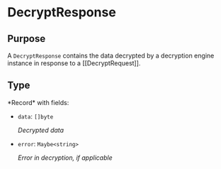 # DecryptResponse

## Purpose

<!-- --8<-- [start:purpose] -->
A `DecryptResponse` contains the data decrypted by a decryption engine instance in response to a [[DecryptRequest]].
<!-- --8<-- [end:purpose] -->

## Type

<!-- --8<-- [start:type] -->
<div class="type">
*Record* with fields:

- `data`: `[]byte`

  *Decrypted data*

- `error`: `Maybe<string>`

  *Error in decryption, if applicable*
</div>
<!-- --8<-- [end:type] -->